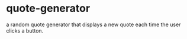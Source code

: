 # quote-generator
a random quote generator that displays a new quote each time the user clicks a button.

